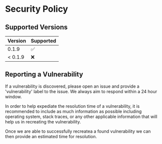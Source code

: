 # Security Policy

## Supported Versions

| Version | Supported          |
| ------- | ------------------ |
| 0.1.9   | :white_check_mark: |
| < 0.1.9   | :x:              |

## Reporting a Vulnerability

If a vulnerability is discovered, please open an issue and provide a 'vulnerability' label to the issue. We always aim to respond within a 24 hour window. 

In order to help expediate the resolution time of a vulnerability, it is recommended to include as much information as possible including operating system, 
stack traces, or any other applicable information that will help us in recreating the vulnerability. 

Once we are able to successfully recreatea a found vulnerability we can then provide an estimated time for resolution.
